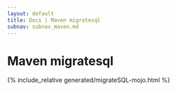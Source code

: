 ```yaml
---
layout: default
title: Docs | Maven migratesql 
subnav: subnav_maven.md
---
```

# Maven migratesql
{% include_relative generated/migrateSQL-mojo.html %}
